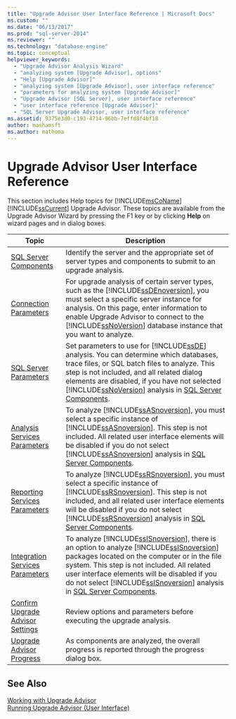 ```yaml
---
title: "Upgrade Advisor User Interface Reference | Microsoft Docs"
ms.custom: ""
ms.date: "06/13/2017"
ms.prod: "sql-server-2014"
ms.reviewer: ""
ms.technology: "database-engine"
ms.topic: conceptual
helpviewer_keywords: 
  - "Upgrade Advisor Analysis Wizard"
  - "analyzing system [Upgrade Advisor], options"
  - "Help [Upgrade Advisor]"
  - "analyzing system [Upgrade Advisor], user interface reference"
  - "parameters for analyzing system [Upgrade Advisor]"
  - "Upgrade Advisor [SQL Server], user interface reference"
  - "user interface reference [Upgrade Advisor]"
  - "SQL Server Upgrade Advisor, user interface reference"
ms.assetid: 9375e3d0-c193-4714-96bb-7effd8f4bf18
author: mashamsft
ms.author: mathoma
---
```

# Upgrade Advisor User Interface Reference
  This section includes Help topics for [!INCLUDE[msCoName](../../includes/msconame-md.md)][!INCLUDE[ssCurrent](../../includes/sscurrent-md.md)] Upgrade Advisor. These topics are available from the Upgrade Advisor Wizard by pressing the F1 key or by clicking **Help** on wizard pages and in dialog boxes.  
  
|Topic|Description|  
|-----------|-----------------|  
|[SQL Server Components](../../../2014/sql-server/install/sql-server-components.md)|Identify the server and the appropriate set of server types and components to submit to an upgrade analysis.|  
|[Connection Parameters](../../../2014/sql-server/install/connection-parameters.md)|For upgrade analysis of certain server types, such as the [!INCLUDE[ssDEnoversion](../../includes/ssdenoversion-md.md)], you must select a specific server instance for analysis. On this page, enter information to enable Upgrade Advisor to connect to the [!INCLUDE[ssNoVersion](../../includes/ssnoversion-md.md)] database instance that you want to analyze.|  
|[SQL Server Parameters](../../../2014/sql-server/install/sql-server-parameters.md)|Set parameters to use for [!INCLUDE[ssDE](../../includes/ssde-md.md)] analysis. You can determine which databases, trace files, or SQL batch files to analyze. This step is not included, and all related dialog elements are disabled, if you have not selected [!INCLUDE[ssNoVersion](../../includes/ssnoversion-md.md)] analysis in [SQL Server Components](../../../2014/sql-server/install/sql-server-components.md).|  
|[Analysis Services Parameters](../../../2014/sql-server/install/analysis-services-parameters.md)|To analyze [!INCLUDE[ssASnoversion](../../includes/ssasnoversion-md.md)], you must select a specific instance of [!INCLUDE[ssASnoversion](../../includes/ssasnoversion-md.md)]. This step is not included. All related user interface elements will be disabled if you do not select [!INCLUDE[ssASnoversion](../../includes/ssasnoversion-md.md)] analysis in [SQL Server Components](../../../2014/sql-server/install/sql-server-components.md).|  
|[Reporting Services Parameters](../../../2014/sql-server/install/reporting-services-parameters.md)|To analyze [!INCLUDE[ssRSnoversion](../../includes/ssrsnoversion-md.md)], you must select a specific instance of [!INCLUDE[ssRSnoversion](../../includes/ssrsnoversion-md.md)]. This step is not included, and all related user interface elements will be disabled if you do not select [!INCLUDE[ssRSnoversion](../../includes/ssrsnoversion-md.md)] analysis in [SQL Server Components](../../../2014/sql-server/install/sql-server-components.md).|  
|[Integration Services Parameters](../../../2014/sql-server/install/integration-services-parameters.md)|To analyze [!INCLUDE[ssISnoversion](../../includes/ssisnoversion-md.md)], there is an option to analyze [!INCLUDE[ssISnoversion](../../includes/ssisnoversion-md.md)] packages located on the computer or in the file system. This step is not included. All related user interface elements will be disabled if you do not select [!INCLUDE[ssISnoversion](../../includes/ssisnoversion-md.md)] analysis in [SQL Server Components](../../../2014/sql-server/install/sql-server-components.md).|  
|[Confirm Upgrade Advisor Settings](../../../2014/sql-server/install/confirm-upgrade-advisor-settings.md)|Review options and parameters before executing the upgrade analysis.|  
|[Upgrade Advisor Progress](../../../2014/sql-server/install/upgrade-advisor-progress.md)|As components are analyzed, the overall progress is reported through the progress dialog box.|  
  
## See Also  
 [Working with Upgrade Advisor](../../../2014/sql-server/install/working-with-upgrade-advisor.md)   
 [Running Upgrade Advisor &#40;User Interface&#41;](../../../2014/sql-server/install/running-upgrade-advisor-user-interface.md)  
  
  
